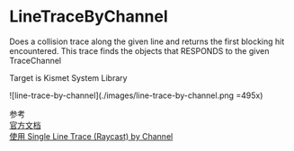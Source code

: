 # LineTraceByChannel

Does a collision trace along the given line and returns the first blocking hit encountered. This trace finds the objects that RESPONDS to the given TraceChannel

Target is Kismet System Library

![line-trace-by-channel](./images/line-trace-by-channel.png =495x)


参考  
[官方文档](https://docs.unrealengine.com/4.27/en-US/BlueprintAPI/Collision/LineTraceByChannel/)  
[使用 Single Line Trace (Raycast) by Channel](https://docs.unrealengine.com/4.27/zh-CN/InteractiveExperiences/Tracing/HowTo/SingleLineTraceByChannel/)